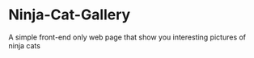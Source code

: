 # Ninja-Cat-Gallery
A simple front-end only web page that show you interesting pictures of ninja cats
